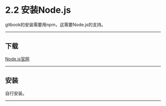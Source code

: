 # 2.2 安装Node.js

gitbook的安装需要用npm，这需要Node.js的支持。

---

## 下载

[Node.js官网](https://nodejs.org/)

---

## 安装

自行安装。

---
